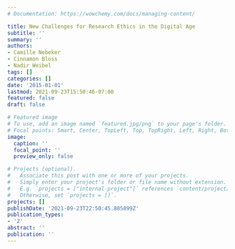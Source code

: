 ```yaml
---
# Documentation: https://wowchemy.com/docs/managing-content/

title: New Challenges for Research Ethics in the Digital Age
subtitle: ''
summary: ''
authors:
- Camille Nebeker
- Cinnamon Bloss
- Nadir Weibel
tags: []
categories: []
date: '2015-01-01'
lastmod: 2021-09-23T15:50:46-07:00
featured: false
draft: false

# Featured image
# To use, add an image named `featured.jpg/png` to your page's folder.
# Focal points: Smart, Center, TopLeft, Top, TopRight, Left, Right, BottomLeft, Bottom, BottomRight.
image:
  caption: ''
  focal_point: ''
  preview_only: false

# Projects (optional).
#   Associate this post with one or more of your projects.
#   Simply enter your project's folder or file name without extension.
#   E.g. `projects = ["internal-project"]` references `content/project/deep-learning/index.md`.
#   Otherwise, set `projects = []`.
projects: []
publishDate: '2021-09-23T22:50:45.885899Z'
publication_types:
- '2'
abstract: ''
publication: ''
---
```

